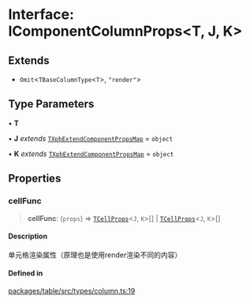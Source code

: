 # Interface: IComponentColumnProps\<T, J, K\>

## Extends

- `Omit`\<`TBaseColumnType`\<`T`\>, `"render"`\>

## Type Parameters

• **T**

• **J** *extends* [`TXphExtendComponentPropsMap`](../type-aliases/TXphExtendComponentPropsMap.md) = `object`

• **K** *extends* [`TXphExtendComponentPropsMap`](../type-aliases/TXphExtendComponentPropsMap.md) = `object`

## Properties

### cellFunc

> **cellFunc**: (`props`) => [`TCellProps`](../type-aliases/TCellProps.md)\<`J`, `K`\>[] \| [`TCellProps`](../type-aliases/TCellProps.md)\<`J`, `K`\>[]

#### Description

单元格渲染属性（原理也是使用render渲染不同的内容）

#### Defined in

[packages/table/src/types/column.ts:19](https://github.com/XiaoPiHong/xph-crud/blob/300d288b2cb7d1d481589252292dd1816109678d/packages/table/src/types/column.ts#L19)
